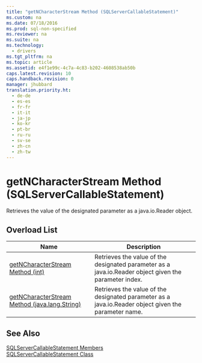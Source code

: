 ```yaml
---
title: "getNCharacterStream Method (SQLServerCallableStatement)"
ms.custom: na
ms.date: 07/18/2016
ms.prod: sql-non-specified
ms.reviewer: na
ms.suite: na
ms.technology: 
  - drivers
ms.tgt_pltfrm: na
ms.topic: article
ms.assetid: e4f1e99c-4c7a-4c83-b202-4608538ab50b
caps.latest.revision: 10
caps.handback.revision: 0
manager: jhubbard
translation.priority.ht: 
  - de-de
  - es-es
  - fr-fr
  - it-it
  - ja-jp
  - ko-kr
  - pt-br
  - ru-ru
  - sv-se
  - zh-cn
  - zh-tw
---
```

# getNCharacterStream Method (SQLServerCallableStatement)
  Retrieves the value of the designated parameter as a java.io.Reader object.  
  
## Overload List  
  
|Name|Description|  
|----------|-----------------|  
|[getNCharacterStream Method &#40;int&#41;](../content/getNCharacterStream-Method--int-.md)|Retrieves the value of the designated parameter as a java.io.Reader object given the parameter index.|  
|[getNCharacterStream Method &#40;java.lang.String&#41;](../content/getNCharacterStream-Method--java.lang.String-.md)|Retrieves the value of the designated parameter as a java.io.Reader object given the parameter name.|  
  
## See Also  
 [SQLServerCallableStatement Members](../content/SQLServerCallableStatement-Members.md)   
 [SQLServerCallableStatement Class](../content/SQLServerCallableStatement-Class.md)  
  
  